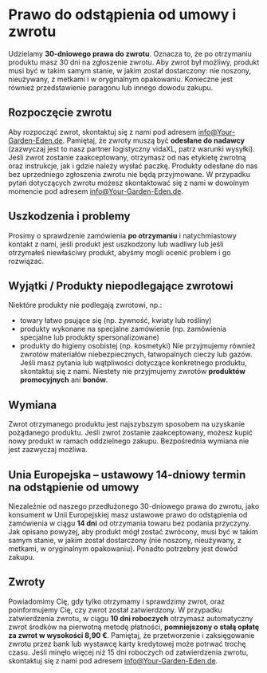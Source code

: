 # Prawo do odstąpienia od umowy i zwrotu
Udzielamy **30-dniowego prawa do zwrotu**. Oznacza to, że po otrzymaniu produktu masz 30 dni na zgłoszenie zwrotu.
Aby zwrot był możliwy, produkt musi być w takim samym stanie, w jakim został dostarczony: nie noszony, nieużywany, z metkami i w oryginalnym opakowaniu. Konieczne jest również przedstawienie paragonu lub innego dowodu zakupu.
## Rozpoczęcie zwrotu
Aby rozpocząć zwrot, skontaktuj się z nami pod adresem [info@Your-Garden-Eden.de](mailto:info@Your-Garden-Eden.de). Pamiętaj, że zwroty muszą być **odesłane do nadawcy** (zazwyczaj jest to nasz partner logistyczny vidaXL, patrz warunki wysyłki).
Jeśli zwrot zostanie zaakceptowany, otrzymasz od nas etykietę zwrotną oraz instrukcje, jak i gdzie należy wysłać paczkę. Produkty odesłane do nas bez uprzedniego zgłoszenia zwrotu nie będą przyjmowane.
W przypadku pytań dotyczących zwrotu możesz skontaktować się z nami w dowolnym momencie pod adresem [info@Your-Garden-Eden.de](mailto:info@Your-Garden-Eden.de).
## Uszkodzenia i problemy
Prosimy o sprawdzenie zamówienia **po otrzymaniu** i natychmiastowy kontakt z nami, jeśli produkt jest uszkodzony lub wadliwy lub jeśli otrzymałeś niewłaściwy produkt, abyśmy mogli ocenić problem i go rozwiązać.
## Wyjątki / Produkty niepodlegające zwrotowi
Niektóre produkty nie podlegają zwrotowi, np.:
* towary łatwo psujące się (np. żywność, kwiaty lub rośliny)
* produkty wykonane na specjalne zamówienie (np. zamówienia specjalne lub produkty spersonalizowane)
* produkty do higieny osobistej (np. kosmetyki)
Nie przyjmujemy również zwrotów materiałów niebezpiecznych, łatwopalnych cieczy lub gazów. Jeśli masz pytania lub wątpliwości dotyczące konkretnego produktu, skontaktuj się z nami.
Niestety nie przyjmujemy zwrotów **produktów promocyjnych** ani **bonów**.
## Wymiana
Zwrot otrzymanego produktu jest najszybszym sposobem na uzyskanie pożądanego produktu. Jeśli zwrot zostanie zaakceptowany, możesz kupić nowy produkt w ramach oddzielnego zakupu. Bezpośrednia wymiana nie jest zazwyczaj możliwa.
## Unia Europejska – ustawowy 14-dniowy termin na odstąpienie od umowy
Niezależnie od naszego przedłużonego 30-dniowego prawa do zwrotu, jako konsument w Unii Europejskiej masz ustawowe prawo do odstąpienia od zamówienia w ciągu **14 dni** od otrzymania towaru bez podania przyczyny. Jak opisano powyżej, aby produkt mógł zostać zwrócony, musi być w takim samym stanie, w jakim został dostarczony (nie noszony, nieużywany, z metkami, w oryginalnym opakowaniu). Ponadto potrzebny jest dowód zakupu.
## Zwroty
Powiadomimy Cię, gdy tylko otrzymamy i sprawdzimy zwrot, oraz poinformujemy Cię, czy zwrot został zatwierdzony.
W przypadku zatwierdzenia zwrotu, w ciągu **10 dni roboczych** otrzymasz automatyczny zwrot środków na pierwotną metodę płatności, **pomniejszony o stałą opłatę za zwrot w wysokości 8,90 €**.
Pamiętaj, że przetworzenie i zaksięgowanie zwrotu przez bank lub wystawcę karty kredytowej może potrwać trochę czasu. Jeśli minęło więcej niż 15 dni roboczych od zatwierdzenia zwrotu, skontaktuj się z nami pod adresem [info@Your-Garden-Eden.de](mailto:info@Your-Garden-Eden.de).